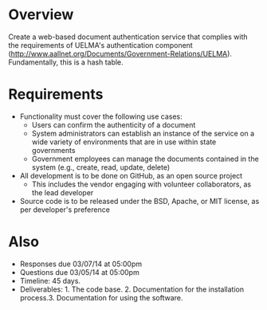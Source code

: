 # Overview

Create a web-based document authentication service that complies with the requirements of UELMA's authentication component (http://www.aallnet.org/Documents/Government-Relations/UELMA). Fundamentally, this is a hash table.

# Requirements

* Functionality must cover the following use cases:
  * Users can confirm the authenticity of a document
  * System administrators can establish an instance of the service on a wide variety of environments that are in use within state governments
  * Government employees can manage the documents contained in the system (e.g., create, read, update, delete)
* All development is to be done on GitHub, as an open source project
  * This includes the vendor engaging with volunteer collaborators, as the lead developer
* Source code is to be released under the BSD, Apache, or MIT license, as per developer's preference

# Also

* Responses due 03/07/14 at 05:00pm
* Questions due 03/05/14 at 05:00pm
* Timeline: 45 days.
* Deliverables: 1. The code base. 2. Documentation for the installation process.3. Documentation for using the software.
